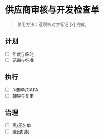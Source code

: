 # 供应商审核与开发检查单

> 使用方法：逐项核对并标记 [x] 完成。

## 计划

- [ ] 年度与临时
- [ ] 范围与标准

## 执行

- [ ] 问题单/CAPA
- [ ] 辅导与复审

## 治理

- [ ] 黑/灰名单
- [ ] 退出机制
